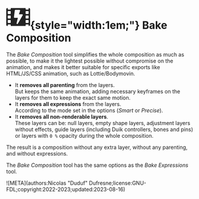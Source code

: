 # ![](../../../img/duik/icons/comp_baker.svg){style="width:1em;"} Bake Composition

The *Bake Composition* tool simplifies the whole composition as much as possible, to make it the lightest possible without compromise on the animation, and makes it better suitable for specific exports like HTML/JS/CSS animation, such  as Lottie/Bodymovin.

- It **removes all parenting** from the layers.  
    But keeps the same animation, adding necessary keyframes on the layers for them to keep the exact same motion.
- It **removes all expressions** from the layers.  
    According to the mode set in the options (*Smart* or *Precise*).
- It **removes all non-renderable layers**.  
    These layers can be: null layers, empty shape layers, adjustment layers without effects, guide layers (including Duik controllers, bones and pins) or layers with `0 %` opacity during the whole composition.

The result is a composition without any extra layer, without any parenting, and without expressions.

The *Bake Composition* tool has the same options as the *Bake Expressions* tool.


![META](authors:Nicolas "Duduf" Dufresne;license:GNU-FDL;copyright:2022-2023;updated:2023-08-16)
